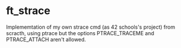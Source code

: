 # ft_strace

Implememtation of my own strace cmd (as 42 schools's project) from scracth, using ptrace but the options PTRACE_TRACEME and PTRACE_ATTACH aren't allowed.
